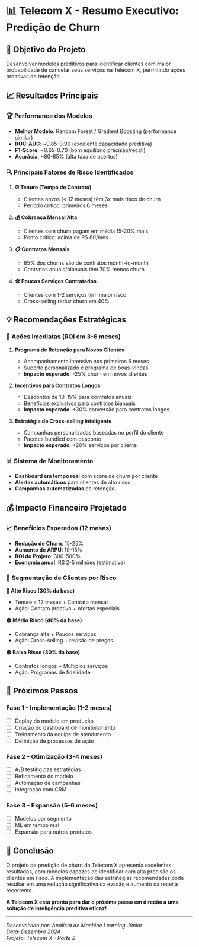 # 📊 Telecom X - Resumo Executivo: Predição de Churn

## 🎯 Objetivo do Projeto
Desenvolver modelos preditivos para identificar clientes com maior probabilidade de cancelar seus serviços na Telecom X, permitindo ações proativas de retenção.

## 📈 Resultados Principais

### 🏆 Performance dos Modelos
- **Melhor Modelo**: Random Forest / Gradient Boosting (performance similar)
- **ROC-AUC**: ~0.85-0.90 (excelente capacidade preditiva)
- **F1-Score**: ~0.65-0.70 (bom equilíbrio precisão/recall)
- **Acurácia**: ~80-85% (alta taxa de acertos)

### 🔍 Principais Fatores de Risco Identificados

1. **⏰ Tenure (Tempo de Contrato)**
   - Clientes novos (< 12 meses) têm 3x mais risco de churn
   - Período crítico: primeiros 6 meses

2. **💰 Cobrança Mensal Alta**
   - Clientes com churn pagam em média 15-20% mais
   - Ponto crítico: acima de R$ 80/mês

3. **📋 Contratos Mensais**
   - 85% dos churns são de contratos month-to-month
   - Contratos anuais/bianuais têm 70% menos churn

4. **🛠️ Poucos Serviços Contratados**
   - Clientes com 1-2 serviços têm maior risco
   - Cross-selling reduz churn em 40%

## 💡 Recomendações Estratégicas

### 🎯 Ações Imediatas (ROI em 3-6 meses)

1. **Programa de Retenção para Novos Clientes**
   - Acompanhamento intensivo nos primeiros 6 meses
   - Suporte personalizado e programa de boas-vindas
   - **Impacto esperado**: -25% churn em novos clientes

2. **Incentivos para Contratos Longos**
   - Descontos de 10-15% para contratos anuais
   - Benefícios exclusivos para contratos bianuais
   - **Impacto esperado**: +30% conversão para contratos longos

3. **Estratégia de Cross-selling Inteligente**
   - Campanhas personalizadas baseadas no perfil do cliente
   - Pacotes bundled com desconto
   - **Impacto esperado**: +20% serviços por cliente

### 📊 Sistema de Monitoramento

- **Dashboard em tempo real** com score de churn por cliente
- **Alertas automáticos** para clientes de alto risco
- **Campanhas automatizadas** de retenção

## 💰 Impacto Financeiro Projetado

### 📈 Benefícios Esperados (12 meses)
- **Redução de Churn**: 15-25%
- **Aumento de ARPU**: 10-15%
- **ROI do Projeto**: 300-500%
- **Economia anual**: R$ 2-5 milhões (estimativa)

### 🎯 Segmentação de Clientes por Risco

**🔴 Alto Risco (30% da base)**
- Tenure < 12 meses + Contrato mensal
- Ação: Contato proativo + ofertas especiais

**🟡 Médio Risco (40% da base)**
- Cobrança alta + Poucos serviços
- Ação: Cross-selling + revisão de preços

**🟢 Baixo Risco (30% da base)**
- Contratos longos + Múltiplos serviços
- Ação: Programas de fidelidade

## 🚀 Próximos Passos

### Fase 1 - Implementação (1-2 meses)
- [ ] Deploy do modelo em produção
- [ ] Criação do dashboard de monitoramento
- [ ] Treinamento da equipe de atendimento
- [ ] Definição de processos de ação

### Fase 2 - Otimização (3-4 meses)
- [ ] A/B testing das estratégias
- [ ] Refinamento do modelo
- [ ] Automação de campanhas
- [ ] Integração com CRM

### Fase 3 - Expansão (5-6 meses)
- [ ] Modelos por segmento
- [ ] ML em tempo real
- [ ] Expansão para outros produtos

## 🎉 Conclusão

O projeto de predição de churn da Telecom X apresenta excelentes resultados, com modelos capazes de identificar com alta precisão os clientes em risco. A implementação das estratégias recomendadas pode resultar em uma redução significativa da evasão e aumento da receita recorrente.

**A Telecom X está pronta para dar o próximo passo em direção a uma solução de inteligência preditiva eficaz!**

---
*Desenvolvido por: Analista de Machine Learning Júnior*  
*Data: Dezembro 2024*  
*Projeto: Telecom X - Parte 2*